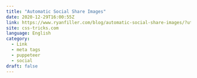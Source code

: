 ```yaml
---
title: "Automatic Social Share Images"
date: 2020-12-29T16:00:55Z
link: https://www.ryanfiller.com/blog/automatic-social-share-images/?utm_medium=RSS&utm_source=news.12bit.vn
site: css-tricks.com
language: English
category:
  - Link
  - meta tags
  - puppeteer
  - social
draft: false
---
```

